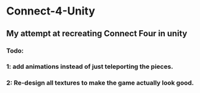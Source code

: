 # Connect-4-Unity
## My attempt at recreating Connect Four in unity

### Todo: 
### 1: add animations instead of just teleporting the pieces.
### 2: Re-design all textures to make the game actually look good.
